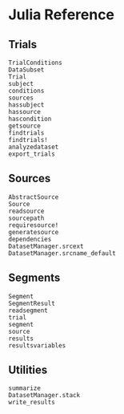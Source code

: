 # Julia Reference

## Trials

```@docs
TrialConditions
DataSubset
Trial
subject
conditions
sources
hassubject
hassource
hascondition
getsource
findtrials
findtrials!
analyzedataset
export_trials
```

## Sources

```@docs
AbstractSource
Source
readsource
sourcepath
requiresource!
generatesource
dependencies
DatasetManager.srcext
DatasetManager.srcname_default
```

## Segments

```@docs
Segment
SegmentResult
readsegment
trial
segment
source
results
resultsvariables
```

## Utilities

```@docs
summarize
DatasetManager.stack
write_results
```
